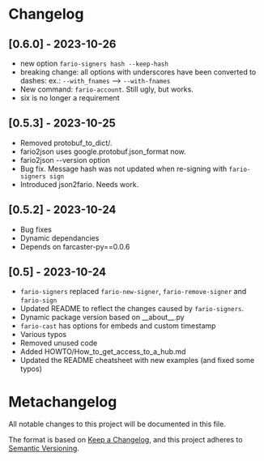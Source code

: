 # Changelog

## [0.6.0] - 2023-10-26
- new option `fario-signers hash --keep-hash`
- breaking change: all options with underscores have been converted to dashes:
ex.: `--with_fnames` --> `--with-fnames`
- New command: `fario-account`. Still ugly, but works.
- six is no longer a requirement


## [0.5.3] - 2023-10-25
- Removed protobuf_to_dict/.
- fario2json uses google.protobuf.json_format now.
- fario2json --version option
- Bug fix. Message hash was not updated when re-signing with `fario-signers sign`
- Introduced json2fario. Needs work.

## [0.5.2] - 2023-10-24
- Bug fixes
- Dynamic dependancies
- Depends on farcaster-py==0.0.6

## [0.5] - 2023-10-24

- `fario-signers` replaced `fario-new-signer`, `fario-remove-signer` and `fario-sign`
- Updated README to reflect the changes caused by `fario-signers`.
- Dynamic package version based on \_\_about\_\_.py
- `fario-cast` has options for embeds and custom timestamp
- Various typos
- Removed unused code
- Added HOWTO/How_to_get_access_to_a_hub.md
- Updated the README cheatsheet with new examples (and fixed some typos)


# Metachangelog

All notable changes to this project will be documented in this file.

The format is based on [Keep a Changelog](https://keepachangelog.com/en/1.0.0/),
and this project adheres to [Semantic Versioning](https://semver.org/spec/v2.0.0.html).
